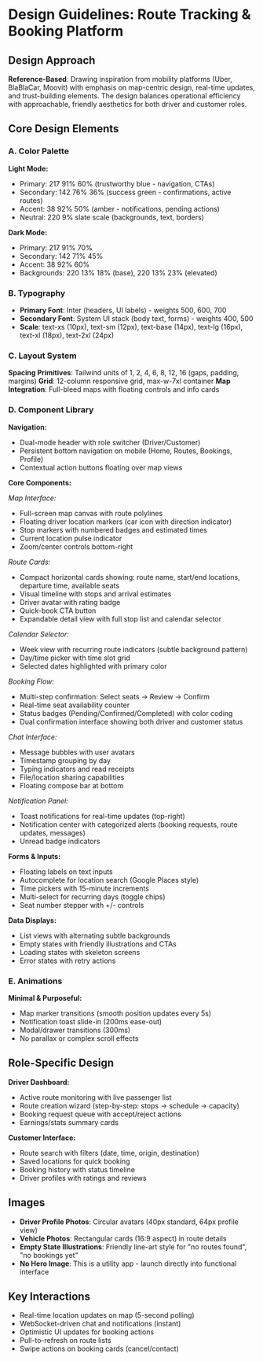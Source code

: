 # Design Guidelines: Route Tracking & Booking Platform

## Design Approach
**Reference-Based**: Drawing inspiration from mobility platforms (Uber, BlaBlaCar, Moovit) with emphasis on map-centric design, real-time updates, and trust-building elements. The design balances operational efficiency with approachable, friendly aesthetics for both driver and customer roles.

## Core Design Elements

### A. Color Palette
**Light Mode:**
- Primary: 217 91% 60% (trustworthy blue - navigation, CTAs)
- Secondary: 142 76% 36% (success green - confirmations, active routes)
- Accent: 38 92% 50% (amber - notifications, pending actions)
- Neutral: 220 9% slate scale (backgrounds, text, borders)

**Dark Mode:**
- Primary: 217 91% 70%
- Secondary: 142 71% 45%
- Accent: 38 92% 60%
- Backgrounds: 220 13% 18% (base), 220 13% 23% (elevated)

### B. Typography
- **Primary Font**: Inter (headers, UI labels) - weights 500, 600, 700
- **Secondary Font**: System UI stack (body text, forms) - weights 400, 500
- **Scale**: text-xs (10px), text-sm (12px), text-base (14px), text-lg (16px), text-xl (18px), text-2xl (24px)

### C. Layout System
**Spacing Primitives**: Tailwind units of 1, 2, 4, 6, 8, 12, 16 (gaps, padding, margins)
**Grid**: 12-column responsive grid, max-w-7xl container
**Map Integration**: Full-bleed maps with floating controls and info cards

### D. Component Library

**Navigation:**
- Dual-mode header with role switcher (Driver/Customer)
- Persistent bottom navigation on mobile (Home, Routes, Bookings, Profile)
- Contextual action buttons floating over map views

**Core Components:**

*Map Interface:*
- Full-screen map canvas with route polylines
- Floating driver location markers (car icon with direction indicator)
- Stop markers with numbered badges and estimated times
- Current location pulse indicator
- Zoom/center controls bottom-right

*Route Cards:*
- Compact horizontal cards showing: route name, start/end locations, departure time, available seats
- Visual timeline with stops and arrival estimates
- Driver avatar with rating badge
- Quick-book CTA button
- Expandable detail view with full stop list and calendar selector

*Calendar Selector:*
- Week view with recurring route indicators (subtle background pattern)
- Day/time picker with time slot grid
- Selected dates highlighted with primary color

*Booking Flow:*
- Multi-step confirmation: Select seats → Review → Confirm
- Real-time seat availability counter
- Status badges (Pending/Confirmed/Completed) with color coding
- Dual confirmation interface showing both driver and customer status

*Chat Interface:*
- Message bubbles with user avatars
- Timestamp grouping by day
- Typing indicators and read receipts
- File/location sharing capabilities
- Floating compose bar at bottom

*Notification Panel:*
- Toast notifications for real-time updates (top-right)
- Notification center with categorized alerts (booking requests, route updates, messages)
- Unread badge indicators

**Forms & Inputs:**
- Floating labels on text inputs
- Autocomplete for location search (Google Places style)
- Time pickers with 15-minute increments
- Multi-select for recurring days (toggle chips)
- Seat number stepper with +/- controls

**Data Displays:**
- List views with alternating subtle backgrounds
- Empty states with friendly illustrations and CTAs
- Loading states with skeleton screens
- Error states with retry actions

### E. Animations
**Minimal & Purposeful:**
- Map marker transitions (smooth position updates every 5s)
- Notification toast slide-in (200ms ease-out)
- Modal/drawer transitions (300ms)
- No parallax or complex scroll effects

## Role-Specific Design

**Driver Dashboard:**
- Active route monitoring with live passenger list
- Route creation wizard (step-by-step: stops → schedule → capacity)
- Booking request queue with accept/reject actions
- Earnings/stats summary cards

**Customer Interface:**
- Route search with filters (date, time, origin, destination)
- Saved locations for quick booking
- Booking history with status timeline
- Driver profiles with ratings and reviews

## Images
- **Driver Profile Photos**: Circular avatars (40px standard, 64px profile view)
- **Vehicle Photos**: Rectangular cards (16:9 aspect) in route details
- **Empty State Illustrations**: Friendly line-art style for "no routes found", "no bookings yet"
- **No Hero Image**: This is a utility app - launch directly into functional interface

## Key Interactions
- Real-time location updates on map (5-second polling)
- WebSocket-driven chat and notifications (instant)
- Optimistic UI updates for booking actions
- Pull-to-refresh on route lists
- Swipe actions on booking cards (cancel/contact)